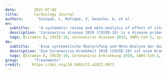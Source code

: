 ```yaml
---
date:        2021-07-02
title:       Cardiology Journal 
authors:      'Szarpak, L, Rafique, Z, Gasecka, A, et al.'
en:
  subtitle:    'A systematic review and meta-analysis of effect of vitamin D levels on the incidence of COVID-19'
  description: 'Coronavirus disease 2019 (COVID-19) is a disease primarily affecting the respiratory tract, however due to the nature of the pathogenesis it is able to affect the whole body. So far, no causative treatment has been found and the main strategy when dealing with COVID-19 relies on widespread vaccination programs and symptomatic treatment. Vitamin D due to its ability to modulate the immunological system has been proposed as a factor playing role in the organism response to the severe acute respiratory syndrome coronavirus 2 (SARS-CoV-2) infection. Therefore, we decided to perform this meta-analysis which aimed to establish a connection between vitamin D status and COVID-19 infection. Study was designed as a systematic review and meta-analysis. PubMed, EMBASE, Web of Science, Cochrane Collaboration Databases and Scopus electronic databases were searched for relevant studies from database inception to May 10th, 2021. Mean differences (MDs) with their 95% confidence intervals (CI) were calculated. 13 studies providing data for 14,485 participants met the inclusion criteria. Mean vitamin D levels in SARS-CoV-2 negative patients was 17.7 ± 6.9 ng/mL compared to SARS-CoV-2 positive patients 14.1 ± 8.2 ng/mL (MD = 3.93; 95% CI 2.84–5.02; I2 = 99%; p < 0.001). Low serum vitamin D levels are statistically significantly associated with the risk of COVID-19 infection. Supplementation of vitamin D especially in the deficiency risk groups is indicated.'
  tags: [vitamin D, COVID-19, coronavirus disease 2019, SARS-CoV-2, systematic review, meta-analysis]
de: 
  subtitle:    'Eine systematische Überprüfung und Meta-Analyse der Auswirkungen des Vitamin-D-Spiegels auf das Auftreten von COVID-19'
  description: 'Die Coronavirus-Krankheit 2019 (COVID-19) ist eine Krankheit, die in erster Linie die Atemwege befällt, aufgrund der Art der Pathogenese jedoch den gesamten Körper befallen kann. Bislang wurde noch keine ursächliche Behandlung gefunden, und die Hauptstrategie im Umgang mit COVID-19 beruht auf breit angelegten Impfprogrammen und symptomatischer Behandlung. Vitamin D wurde aufgrund seiner Fähigkeit, das Immunsystem zu modulieren, als ein Faktor vorgeschlagen, der eine Rolle bei der Reaktion des Organismus auf die Infektion mit dem schweren akuten respiratorischen Syndrom Coronavirus 2 (SARS-CoV-2) spielt. Daher haben wir uns entschlossen, diese Meta-Analyse durchzuführen, um einen Zusammenhang zwischen dem Vitamin-D-Status und der COVID-19-Infektion herzustellen. Die Studie wurde als systematische Übersichtsarbeit und Meta-Analyse konzipiert. Die elektronischen Datenbanken PubMed, EMBASE, Web of Science, Cochrane Collaboration Databases und Scopus wurden nach relevanten Studien vom Beginn der Datenbank bis zum 10. Mai 2021 durchsucht. Die mittleren Unterschiede (MD) wurden mit 95 %-Konfidenzintervallen (CI) berechnet. 13 Studien mit Daten von 14.485 Teilnehmern erfüllten die Einschlusskriterien. Der durchschnittliche Vitamin-D-Spiegel bei SARS-CoV-2-negativen Patienten lag bei 17,7 ± 6,9 ng/ml im Vergleich zu SARS-CoV-2-positiven Patienten mit 14,1 ± 8,2 ng/ml (MD = 3,93; 95% CI 2,84-5,02; I2 = 99%; p < 0,001). Niedrige Serum-Vitamin-D-Spiegel sind statistisch signifikant mit dem Risiko einer COVID-19-Infektion verbunden. Eine Vitamin-D-Supplementierung ist insbesondere in den Risikogruppen mit niedrigem Vitamin-D-Spiegel angezeigt.'
  tags: [Vitamin D, COVID-19, Coronavirus-Erkrankung 2019, SARS-CoV-2, systematische Überprüfung, Meta-Analyse]
group:       "Treatments"
credit:     https://doi.org/10.5603/CJ.a2021.0072
---
```

<object data="{{ page.link }}" style='height:calc(100vh - 400px); width: 100%' type='application/pdf'></object>